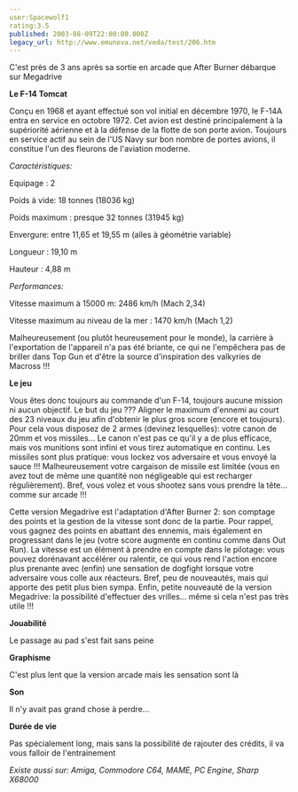 ```yaml
---
user:Spacewolf1
rating:3.5
published: 2003-08-09T22:00:00.000Z
legacy_url: http://www.emunova.net/veda/test/206.htm
---
```

C'est près de 3 ans après sa sortie en arcade que After Burner débarque sur Megadrive  

  

**Le F-14 Tomcat**  

Conçu en 1968 et ayant effectué son vol initial en décembre 1970, le F-14A entra en service en octobre 1972\. Cet avion est destiné principalement à la supériorité aérienne et à la défense de la flotte de son porte avion. Toujours en service actif au sein de l'US Navy sur bon nombre de portes avions, il constitue l'un des fleurons de l'aviation moderne.  

_Caractéristiques:_  

Equipage : 2  

Poids à vide: 18 tonnes (18036 kg)  

Poids maximum : presque 32 tonnes (31945 kg)  

Envergure: entre 11,65 et 19,55 m (ailes à géométrie variable)  

Longueur : 19,10 m  

Hauteur : 4,88 m  

_Performances:_  

Vitesse maximum à 15000 m: 2486 km/h (Mach 2,34)  

Vitesse maximum au niveau de la mer : 1470 km/h (Mach 1,2)  

Malheureusement (ou plutôt heureusement pour le monde), la carrière à l'exportation de l'appareil n'a pas été briante, ce qui ne l'empêchera pas de briller dans Top Gun et d'être la source d'inspiration des valkyries de Macross !!!  

  

**Le jeu**  

Vous êtes donc toujours au commande d'un F-14, toujours aucune mission ni aucun objectif. Le but du jeu ??? Aligner le maximum d'ennemi au court des 23 niveaux du jeu afin d'obtenir le plus gros score (encore et toujours). Pour cela vous disposez de 2 armes (devinez lesquelles): votre canon de 20mm et vos missiles... Le canon n'est pas ce qu'il y a de plus efficace, mais vos munitions sont infini et vous tirez automatique en continu. Les missiles sont plus pratique: vous lockez vos adversaire et vous envoyé la sauce !!! Malheureusement votre cargaison de missile est limitée (vous en avez tout de même une quantité non négligeable qui est recharger régulièrement). Bref, vous volez et vous shootez sans vous prendre la tête... comme sur arcade !!!  

Cette version Megadrive est l'adaptation d'After Burner 2: son comptage des points et la gestion de la vitesse sont donc de la partie. Pour rappel, vous gagnez des points en abattant des ennemis, mais également en progressant dans le jeu (votre score augmente en continu comme dans Out Run). La vitesse est un élément à prendre en compte dans le pilotage: vous pouvez dorénavant accélérer ou ralentir, ce qui vous rend l'action encore plus prenante avec (enfin) une sensation de dogfight lorsque votre adversaire vous colle aux réacteurs. Bref, peu de nouveautés, mais qui apporte des petit plus bien sympa. Enfin, petite nouveauté de la version Megadrive: la possibilité d'effectuer des vrilles... même si cela n'est pas très utile !!!  

  

  

**Jouabilité**  

Le passage au pad s'est fait sans peine  

**Graphisme**  

C'est plus lent que la version arcade mais les sensation sont là  

**Son**  

Il n'y avait pas grand chose à perdre...  

**Durée de vie**  

Pas spécialement long, mais sans la possibilité de rajouter des crédits, il va vous falloir de l'entrainement  

  

_Existe aussi sur:_ _Amiga, Commodore C64, MAME, PC Engine, Sharp X68000_